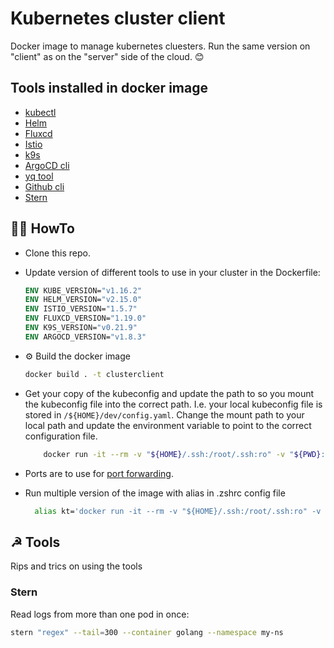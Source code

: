 # Kubernetes cluster client

Docker image to manage kubernetes cluesters. Run the same version on "client"
as on the "server" side of the cloud. 😊

## Tools installed in docker image

- [kubectl](https://kubernetes.io/docs/tasks/tools/install-kubectl/)
- [Helm](https://helm.sh/docs/intro/install/)
- [Fluxcd](https://fluxcd.io/)
- [Istio](https://istio.io/)
- [k9s](https://k9scli.io/)
- [ArgoCD cli](https://github.com/argoproj/argo-cd)
- [yq tool](https://github.com/mikefarah/yq)
- [Github cli](https://github.com/cli/cli)
- [Stern](https://github.com/wercker/stern)

## 🤷‍♂️ HowTo

- Clone this repo.
- Update version of different tools to use in your cluster in the Dockerfile:

    ```dockerfile
    ENV KUBE_VERSION="v1.16.2"
    ENV HELM_VERSION="v2.15.0"
    ENV ISTIO_VERSION="1.5.7"
    ENV FLUXCD_VERSION="1.19.0"
    ENV K9S_VERSION="v0.21.9"
    ENV ARGOCD_VERSION="v1.8.3"
    ```

- ⚙️ Build the docker image

    ```bash
    docker build . -t clusterclient
    ```

- Get your copy of the kubeconfig and update the path to so you mount the kubeconfig file into the correct path.
  I.e. your local kubeconfig file is stored in `/${HOME}/dev/config.yaml`. Change the mount path to your local path
  and update the environment variable to point to the correct configuration file.

    ```bash
        docker run -it --rm -v "${HOME}/.ssh:/root/.ssh:ro" -v "${PWD}:/local" -v "${HOME}/dev/github/bkk-digitek/kubernetes/ace-common-01:/src" -e KUBECONFIG=/src/kubeconfig.yaml -e FLUX_FORWARD_NAMESPACE=fluxcd -p 8200:8200 -p 8080:8080 clusterclient
    ```

- Ports are to use for [port forwarding](https://kubernetes.io/docs/tasks/access-application-cluster/port-forward-access-application-cluster/).
- Run multiple version of the image with alias in .zshrc config file
  
  ```bash
    alias kt='docker run -it --rm -v "${HOME}/.ssh:/root/.ssh:ro" -v "${PWD}:/local" -v "${HOME}/dev/github/bkk-digitek/kubernetes/ace-common-01:/src" -e KUBECONFIG=/src/kubeconfig.yaml -e FLUX_FORWARD_NAMESPACE=fluxcd -p 8200:8200 -p 8080:8080 clusterclient'
  ```

## ☭ Tools

Rips and trics on using the tools

### Stern

Read logs from more than one pod in once:

```.bash
stern "regex" --tail=300 --container golang --namespace my-ns
```
